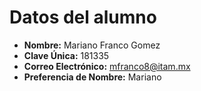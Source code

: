 # Datos del alumno
- **Nombre:** Mariano Franco Gomez
- **Clave Única:**  181335
- **Correo Electrónico:** mfranco8@itam.mx
- **Preferencia de Nombre:** Mariano